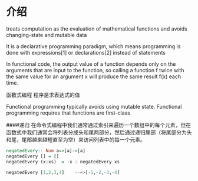 # 介绍

treats computation as the evaluation of mathematical functions and avoids changing-state and mutable data

 It is a declarative programming paradigm, which means programming is done with expressions[1] or declarations[2] instead of statements
 
  In functional code, the output value of a function depends only on the arguments that are input to the function, so calling a function f twice with the same value for an argument x will produce the same result f(x) each time. 
  
  
  函数式编程  程序是求表达式的值
 
Functional programming typically avoids using mutable state.
Functional programming requires that functions are first-class




####递归
在命令式编程中我们通常通过索引来遍历一个数组中的每个元素，但在函数式中我们通常会将列表分成头和尾两部分，然后通过递归尾部（将尾部分为头和尾，尾部越来越短直至为空）来访问列表中的每一个元素。

```haskell
negatedEvery:: Num a=>[a]->[a]
negatedEvery [] = []
negatedEvery (x:xs)  = -x : negatedEvery xs

negatedEvery [1,2,3,4]    --=>[-1,-2,-3,-4]
```